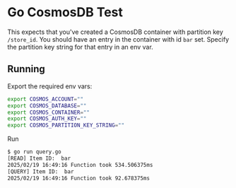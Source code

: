 # Go CosmosDB Test

This expects that you've created a CosmosDB container with partition key `/store_id`. You should have an entry in the container with id `bar` set. Specify the partition key string for that entry in an env var.

## Running

Export the required env vars:

```sh
export COSMOS_ACCOUNT=""
export COSMOS_DATABASE=""
export COSMOS_CONTAINER=""
export COSMOS_AUTH_KEY=""
export COSMOS_PARTITION_KEY_STRING=""
```

Run

```sh
$ go run query.go
[READ] Item ID:  bar
2025/02/19 16:49:16 Function took 534.506375ms
[QUERY] Item ID:  bar
2025/02/19 16:49:16 Function took 92.678375ms
```